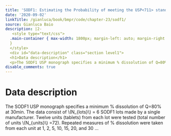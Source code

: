 ```yaml
---
title: 'SODF1: Estimating the Probability of meeting the USP<711> standard'
date: '2020-09-02'
linkTitle: /gianluca/book/bmpr/code/chapter-23/sodf1/
source: Gianluca Baio
description: |2-
   <style type="text/css">
  .main-container { max-width: 1800px; margin-left: auto; margin-right: auto;
  }
  </style>
  <div id="data-description" class="section level1">
  <h1>Data description</h1>
  <p>The SODF1 USP monograph specifies a minimum % dissolution of Q=80% at 30min. The data consist of <span class="math inline">\(N_{lots}\)</span> = 6 SODF1 lots made by a single manufacturer. Twelve units (tablets) from each lot were tested (total number of units <span class="math inline">\(N_{units}\)</span> =72). Repeated measures of % dissolution were taken from each unit at 1, 2, 5, 10, 15, 20, and 30 ...
disable_comments: true
---
```

 <style type="text/css">
.main-container { max-width: 1800px; margin-left: auto; margin-right: auto;
}
</style>
<div id="data-description" class="section level1">
<h1>Data description</h1>
<p>The SODF1 USP monograph specifies a minimum % dissolution of Q=80% at 30min. The data consist of <span class="math inline">\(N_{lots}\)</span> = 6 SODF1 lots made by a single manufacturer. Twelve units (tablets) from each lot were tested (total number of units <span class="math inline">\(N_{units}\)</span> =72). Repeated measures of % dissolution were taken from each unit at 1, 2, 5, 10, 15, 20, and 30 ...